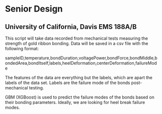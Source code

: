 # Senior Design
## University of California, Davis EMS 188A/B

This script will take data recorded from mechanical tests measuring the strength of gold ribbon bonding.  Data will be saved in a csv file with the following format:

sampleID,temperature,bondDuration,voltagePower,bondForce,bondMiddle,bondedArea,bondItself,labels,heelDeformation,centerDeformation,failureMode

The features of the data are everything but the labels, which are apart the labels of the data set.  Labels are the failure mode of the bonds post-mechanical testing.

GBM (XGBoost) is used to predict the failure modes of the bonds based on their bonding parameters.  Ideally, we are looking for heel break failure modes.

